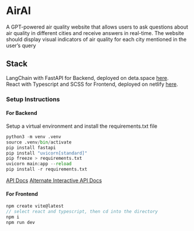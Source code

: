 # AirAI

A GPT-powered air quality website that allows users to ask questions about air quality in different cities and receive answers in real-time. The website should display visual indicators of air quality for each city mentioned in the user’s query

## Stack

LangChain with FastAPI for Backend, deployed on deta.space [here](https://server-1-k7259360.deta.app/).
\
React with Typescript and SCSS for Frontend, deployed on netlify [here](https://cosmic-torrone-3174f0.netlify.app/).

### Setup Instructions

#### For Backend

Setup a virtual environment and install the requirements.txt file

```python
python3 -m venv .venv
source .venv/bin/activate
pip install fastapi
pip install "uvicorn[standard]"
pip freeze > requirements.txt
uvicorn main:app --reload
pip install -r requirements.txt
```

[API Docs](https://server-1-k7259360.deta.app/docs)
[Alternate Interactive API Docs](https://server-1-k7259360.deta.app/redoc)

#### For Frontend

```javascript
npm create vite@latest
// select react and typescript, then cd into the directory
npm i
npm run dev
```
